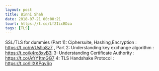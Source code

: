 ```yaml
---
layout: post
title: Binni Shah
date: 2018-07-21 00:00:21
tourl: https://t.co/LfZIicBDza
tags: [TLS]
---
```

SSL/TLS for dummies (Part 1): Ciphersuite, Hashing,Encryption : https://t.co/nVUsIlo8z7 , Part 2:  Understanding key exchange algorithm : https://t.co/k4rc8xvB3l 3: Understanding Certificate Authority
 : https://t.co/AfrY1tmGG7 4: TLS Handshake Protocol : https://t.co/IIlXKPqvSp
